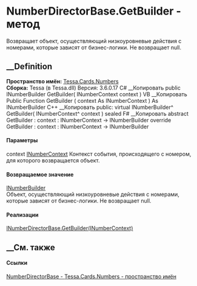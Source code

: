 # NumberDirectorBase.GetBuilder - метод
Возвращает объект, осуществляющий низкоуровневые действия с номерами, которые
зависят от бизнес-логики. Не возвращает null.
## __Definition
 **Пространство имён:** [Tessa.Cards.Numbers](N_Tessa_Cards_Numbers.htm)  
 **Сборка:** Tessa (в Tessa.dll) Версия: 3.6.0.17
C# __Копировать
     public INumberBuilder GetBuilder(
    	INumberContext context
    )
VB __Копировать
     Public Function GetBuilder ( 
    	context As INumberContext
    ) As INumberBuilder
C++ __Копировать
     public:
    virtual INumberBuilder^ GetBuilder(
    	INumberContext^ context
    ) sealed
F# __Копировать
     abstract GetBuilder : 
            context : INumberContext -> INumberBuilder 
    override GetBuilder : 
            context : INumberContext -> INumberBuilder 
#### Параметры
context [INumberContext](T_Tessa_Cards_Numbers_INumberContext.htm)
     Контекст события, происходящего с номером, для которого возвращается объект. 
#### Возвращаемое значение
[INumberBuilder](T_Tessa_Cards_Numbers_INumberBuilder.htm)  
Объект, осуществляющий низкоуровневые действия с номерами, которые зависят от
бизнес-логики. Не возвращает null.
#### Реализации
[INumberDirectorBase.GetBuilder(INumberContext)](M_Tessa_Cards_Numbers_INumberDirectorBase_GetBuilder.htm)  
##  __См. также
#### Ссылки
[NumberDirectorBase - ](T_Tessa_Cards_Numbers_NumberDirectorBase.htm)
[Tessa.Cards.Numbers - пространство имён](N_Tessa_Cards_Numbers.htm)

